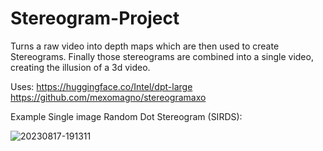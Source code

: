 # Stereogram-Project
Turns a raw video into depth maps which are then used to create Stereograms. Finally those stereograms are combined into a single video, creating the illusion of a 3d video.

Uses: https://huggingface.co/Intel/dpt-large
      https://github.com/mexomagno/stereogramaxo

Example Single image Random Dot Stereogram (SIRDS):

![20230817-191311](https://github.com/jose0choa/Stereogram-Project/assets/89945139/1c00b7d4-85ba-4fea-be6c-96c795643309)
